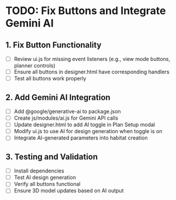 # TODO: Fix Buttons and Integrate Gemini AI

## 1. Fix Button Functionality
- [ ] Review ui.js for missing event listeners (e.g., view mode buttons, planner controls)
- [ ] Ensure all buttons in designer.html have corresponding handlers
- [ ] Test all buttons work properly

## 2. Add Gemini AI Integration
- [ ] Add @google/generative-ai to package.json
- [ ] Create js/modules/ai.js for Gemini API calls
- [ ] Update designer.html to add AI toggle in Plan Setup modal
- [ ] Modify ui.js to use AI for design generation when toggle is on
- [ ] Integrate AI-generated parameters into habitat creation

## 3. Testing and Validation
- [ ] Install dependencies
- [ ] Test AI design generation
- [ ] Verify all buttons functional
- [ ] Ensure 3D model updates based on AI output
